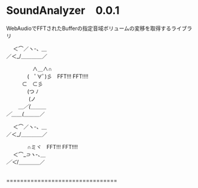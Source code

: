 SoundAnalyzer　0.0.1
================================

WebAudioでFFTされたBufferの指定音域ボリュームの変移を取得するライブラリ

　 ＜⌒／ヽ-、_＿_<br>
／＜_/＿＿＿＿／<br>

　　　　　∧＿∧∩<br>
　　　　(　ﾟ∀ﾟ)彡　FFT!!! FFT!!!!<br>
　　　⊂　⊂彡<br>
　　　　(つ ﾉ<br>
　　　　 (ノ<br>
　 　＿_／(＿＿＿<br>
／＿＿(＿＿＿_／<br>


　 ＜⌒／ヽ-、_＿_<br>
／＜_/＿＿＿＿／<br>


　　　　∩ミヾ　FFT!!! FFT!!!!<br>
　 ＜⌒___⊃ヽ-､＿_<br>
／＜_/＿＿＿＿／<br>
<br>

================================